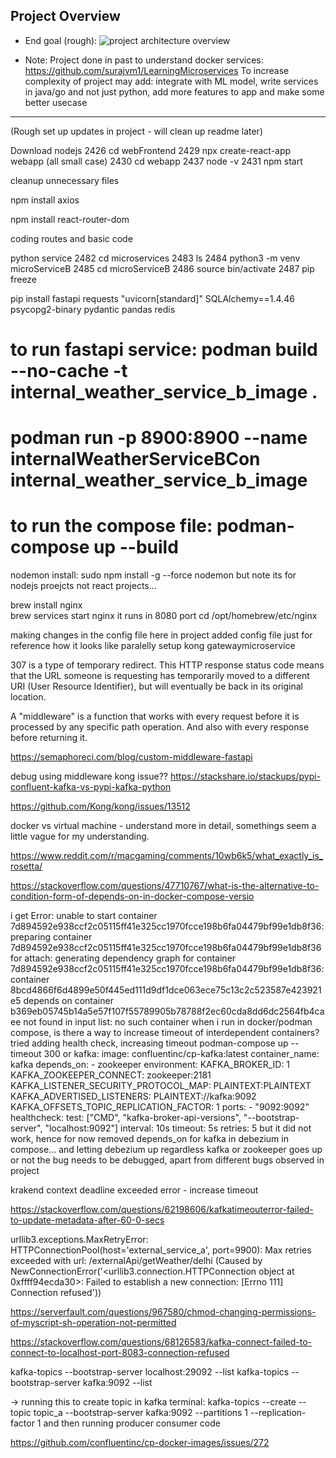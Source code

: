 ## Project Overview

- End goal (rough):
![project architecture overview](https://github.com/surajvm1/learningSWE/blob/dev/feat1/imgs_for_readme_reference/e2eDevProj.drawio.png)

- Note: Project done in past to understand docker services: https://github.com/surajvm1/LearningMicroservices
To increase complexity of project may add: integrate with ML model, write services in java/go and not just python, add more features to app and make some better usecase

----------------------------------------

(Rough set up updates in project - will clean up readme later)

Download nodejs
 2426  cd webFrontend
 2429  npx create-react-app webapp (all small case)
 2430  cd webapp
 2437  node -v
 2431  npm start

cleanup unnecessary files

 npm install axios

npm install react-router-dom

coding routes and basic code

python service
 2482  cd microservices
 2483  ls
 2484  python3 -m venv microServiceB
 2485  cd microServiceB
 2486  source bin/activate
 2487  pip freeze

pip install fastapi requests "uvicorn[standard]" SQLAlchemy==1.4.46 psycopg2-binary pydantic pandas redis

# to run fastapi service: podman build --no-cache -t internal_weather_service_b_image . 
# podman run -p 8900:8900 --name internalWeatherServiceBCon internal_weather_service_b_image

# to run the compose file: podman-compose up --build

nodemon install: sudo npm install -g --force nodemon
but note its for nodejs proejcts not react projects... 



brew install nginx       
brew services start nginx
it runs in 8080 port
cd /opt/homebrew/etc/nginx

making changes in the config file
here in project added config file just for reference how it looks like
paralelly setup kong gatewaymicroservice

307 is a type of temporary redirect. This HTTP response status code means that the URL someone is requesting has temporarily moved to a different URI (User Resource Identifier), but will eventually be back in its original location.

A "middleware" is a function that works with every request before it is processed by any specific path operation. And also with every response before returning it.

https://semaphoreci.com/blog/custom-middleware-fastapi

debug using middleware kong issue??
https://stackshare.io/stackups/pypi-confluent-kafka-vs-pypi-kafka-python

https://github.com/Kong/kong/issues/13512

docker vs virtual machine - understand more in detail, somethings seem a little vague for my understanding. 



https://www.reddit.com/r/macgaming/comments/10wb6k5/what_exactly_is_rosetta/

https://stackoverflow.com/questions/47710767/what-is-the-alternative-to-condition-form-of-depends-on-in-docker-compose-versio

i get Error: unable to start container 7d894592e938ccf2c05115ff41e325cc1970fcce198b6fa04479bf99e1db8f36: preparing container 7d894592e938ccf2c05115ff41e325cc1970fcce198b6fa04479bf99e1db8f36 for attach: generating dependency graph for container 7d894592e938ccf2c05115ff41e325cc1970fcce198b6fa04479bf99e1db8f36: container 8bcd4866f6d4899e50f445ed111d9df1dce063ece75c13c2c523587e423921e5 depends on container b369eb05745b14a5e57f107f55789905b78788f2ec60cda8dd6dc2564fb4caee not found in input list: no such container
when i run in docker/podman compose,  is there a way to increase timeout of interdependent containers?
tried adding health check, increasing timeout
podman-compose up --timeout 300
or
  kafka:
    image: confluentinc/cp-kafka:latest
    container_name: kafka
    depends_on:
      - zookeeper
    environment:
      KAFKA_BROKER_ID: 1
      KAFKA_ZOOKEEPER_CONNECT: zookeeper:2181
      KAFKA_LISTENER_SECURITY_PROTOCOL_MAP: PLAINTEXT:PLAINTEXT
      KAFKA_ADVERTISED_LISTENERS: PLAINTEXT://kafka:9092
      KAFKA_OFFSETS_TOPIC_REPLICATION_FACTOR: 1
    ports:
      - "9092:9092"
    healthcheck:
      test: ["CMD", "kafka-broker-api-versions", "--bootstrap-server", "localhost:9092"]
      interval: 10s
      timeout: 5s
      retries: 5
but it did not work, hence for now removed depends_on for kafka in debezium in compose... and  letting debezium up regardless kafka or zookeeper goes up or not
the bug needs to be debugged, apart from different bugs observed in project

krakend context deadline exceeded error - increase timeout


https://stackoverflow.com/questions/62198606/kafkatimeouterror-failed-to-update-metadata-after-60-0-secs

urllib3.exceptions.MaxRetryError: HTTPConnectionPool(host='external_service_a', port=9900): Max retries exceeded with url: /externalApi/getWeather/delhi (Caused by NewConnectionError('<urllib3.connection.HTTPConnection object at 0xffff94ecda30>: Failed to establish a new connection: [Errno 111] Connection refused'))

https://serverfault.com/questions/967580/chmod-changing-permissions-of-myscript-sh-operation-not-permitted

https://stackoverflow.com/questions/68126583/kafka-connect-failed-to-connect-to-localhost-port-8083-connection-refused

kafka-topics --bootstrap-server localhost:29092 --list
kafka-topics --bootstrap-server kafka:9092 --list

-> running this to create topic in kafka terminal: kafka-topics --create --topic topic_a --bootstrap-server kafka:9092 --partitions 1 --replication-factor 1
and then running producer consumer code

https://github.com/confluentinc/cp-docker-images/issues/272
